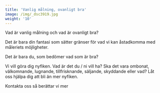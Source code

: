 ```yaml
---
title: 'Vanlig målning, ovanligt bra'
image: /img/_dsc3919.jpg
weight: '10'
---
```

Vad är vanlig målning och vad är ovanligt bra?

Det är bara din fantasi som sätter gränser för vad vi kan åstadkomma med måleriets möjligheter.

Det är bara du,  som bedömer vad som är bra? 

Vi vill göra dig nyfiken. Vad är det du / ni vill ha? Ska det vara ombonat, välkomnande, lugnande, tillfrisknande, säljande, skyddande eller vad? Låt oss hjälpa dig att bli än mer nyfiken.

Kontakta oss så berättar vi mer
